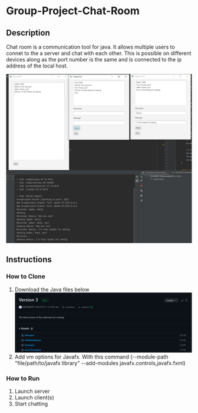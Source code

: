 # Group-Project-Chat-Room
## Description ##
Chat room is a communication tool for java. It allows multiple users to connet to the a server and chat with each other. 
This is possible on different devices along as the port number is the same and is connected to the ip address of the local host.

![alt text](https://github.com/JadenNgoOT/Group-Project-Chat-Room-/blob/main/ProjectImage.png?raw=true)

## Instructions ##
### How to Clone ###
1) Download the Java files below
![alt text](https://github.com/JadenNgoOT/Group-Project-Chat-Room-/blob/main/Download.png?raw=true)
2) Add vm options for Javafx. With this command (--module-path "file/path/to/javafx library" --add-modules javafx.controls,javafx.fxml)


### How to Run ###
1) Launch server
2) Launch client(s)
3) Start chatting
